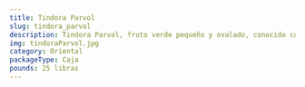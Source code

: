 ```yaml
---
title: Tindora Parvol
slug: tindora_parvol
description: Tindora Parvol, fruto verde pequeño y ovalado, conocido como parvol en India y tindora en otras regiones. Sabor ligeramente amargo y textura crujiente, esencial en cocinas india y sureste asiática. Protagonista de currys, salteados y platos especiados, cultivado bajo protocolos de exportación para garantizar frescura y adaptabilidad en mercados globales.
img: tindoraParvol.jpg
category: Oriental
packageType: Caja
pounds: 25 libras
---
```

